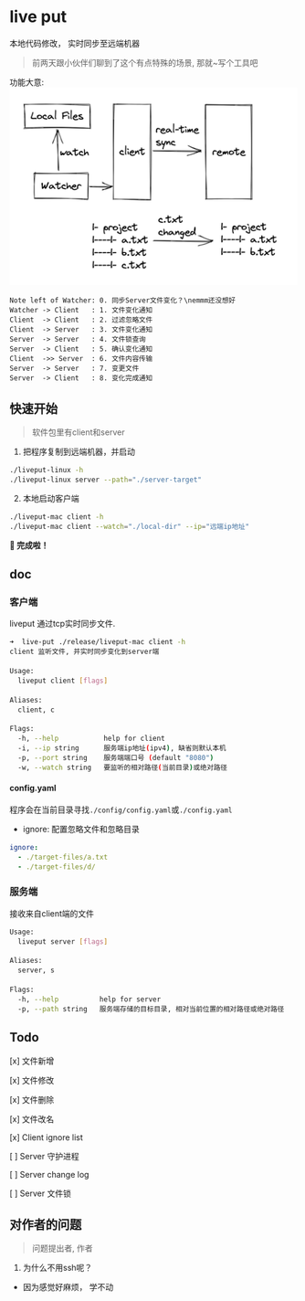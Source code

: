 # live put

本地代码修改， 实时同步至远端机器

> 前两天跟小伙伴们聊到了这个有点特殊的场景, 那就~写个工具吧

功能大意:
![preview](./preview.png)

```sequence
Note left of Watcher: 0. 同步Server文件变化？\nemmm还没想好
Watcher -> Client   : 1. 文件变化通知
Client  -> Client   : 2. 过滤忽略文件
Client  -> Server   : 3. 文件变化通知
Server  -> Server   : 4. 文件锁查询
Server  -> Client   : 5. 确认变化通知
Client  ->> Server  : 6. 文件内容传输
Server  -> Server   : 7. 变更文件
Server  -> Client   : 8. 变化完成通知
```


## 快速开始

> 软件包里有client和server

1. 把程序复制到远端机器，并启动

```bash
./liveput-linux -h
./liveput-linux server --path="./server-target"
```

2. 本地启动客户端
```bash
./liveput-mac client -h
./liveput-mac client --watch="./local-dir" --ip="远端ip地址"
```
**🎯 完成啦！**

## doc

### 客户端
liveput 通过tcp实时同步文件.

```bash
➜  live-put ./release/liveput-mac client -h                                          
client 监听文件, 并实时同步变化到server端

Usage:
  liveput client [flags]

Aliases:
  client, c

Flags:
  -h, --help           help for client
  -i, --ip string      服务端ip地址(ipv4), 缺省则默认本机
  -p, --port string    服务端端口号 (default "8080")
  -w, --watch string   要监听的相对路径(当前目录)或绝对路径
```

#### config.yaml

程序会在当前目录寻找`./config/config.yaml`或`./config.yaml`

- ignore: 配置忽略文件和忽略目录

```yaml
ignore:
  - ./target-files/a.txt
  - ./target-files/d/
```

### 服务端

接收来自client端的文件

```bash
Usage:
  liveput server [flags]

Aliases:
  server, s

Flags:
  -h, --help          help for server
  -p, --path string   服务端存储的目标目录, 相对当前位置的相对路径或绝对路径
```


## Todo
[x] 文件新增

[x] 文件修改

[x] 文件删除

[x] 文件改名

[x] Client ignore list

[ ] Server 守护进程

[ ] Server change log

[ ] Server 文件锁
  

## 对作者的问题

> 问题提出者, 作者

1. 为什么不用ssh呢？
- 因为感觉好麻烦， 学不动
